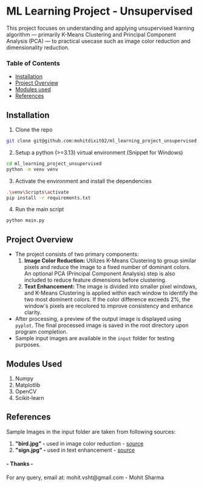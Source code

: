 <h1>ML Learning Project - Unsupervised</h1>
<p>
    This project focuses on understanding and applying unsupervised learning algorithm — primarily K-Means Clustering and Principal Component Analysis (PCA) — to practical usecase such as image color reduction and dimensionality reduction.
</p>

### Table of Contents
- [Installation](#installation)
- [Project Overview](#project-overview)
- [Modules used](#modules-used)
- [References](#references)

## Installation

1. Clone the repo

```bash
git clone git@github.com:mohitdixit02/ml_learning_project_unsupervised.git
```

2. Setup a python (>=3.13) virtual environment (Snippet for Windows)

```bash
cd ml_learning_project_unsupervised
python -m venv venv
```

3. Activate the environment and install the dependencies

```bash
.\venv\Scripts\activate
pip install -r requirements.txt
```

4. Run the main script

```bash
python main.py
```

## Project Overview
<p>
    <ul>
        <li>The project consists of two primary components:
            <ol>
                <li><strong>Image Color Reduction:</strong> Utilizes K-Means Clustering to group similar pixels and reduce the image to a fixed number of dominant colors. An optional PCA (Principal Component Analysis) step is also included to reduce feature dimensions before clustering.</li>
                <li><strong>Text Enhancement:</strong> The image is divided into smaller pixel windows, and K-Means Clustering is applied within each window to identify the two most dominent colors. If the color difference exceeds 2%, the window's pixels are recolored to improve consistency and enhance clarity.</li>
            </ol>
        </li>
        <li>After processing, a preview of the output image is displayed using <code>pyplot</code>. The final processed image is saved in the root directory upon program completion.</li>
        <li>Sample input images are available in the <code>input</code> folder for testing purposes.</li>
    </ul>
</p>

## Modules Used
<ol>
    <li>Numpy</li>
    <li>Matplotlib</li>
    <li>OpenCV</li>
    <li>Scikit-learn</li>
</ol>

## References
<p>Sample Images in the input folder are taken from following sources:</p>
<ol>
    <li><strong>"bird.jpg" - </strong>used in image color reduction - <a href="https://unsplash.com/photos/a-couple-of-colorful-birds-Mkv2aKWHx00?utm_content=creditShareLink&utm_medium=referral&utm_source=unsplash">source</a></li>
    <li><strong>"sign.jpg" - </strong>used in text enhancement - <a href="https://elements-resized.envatousercontent.com/elements-cover-images/da9b30a5-7823-49ee-9440-1fa73c689ae7?w=2038&cf_fit=scale-down&q=85&format=auto&s=c663a4d16707d1c1e73707539a5d3227f42cca8ce3ca9d934a09300c070c2197">source</a></li>
</ol>

<h4>- Thanks -</h4>
For any query, email at: mohit.vsht@gmail.com - Mohit Sharma